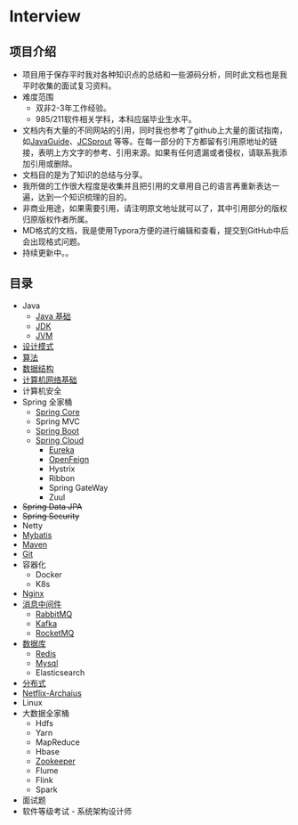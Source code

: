 # Interview

## 项目介绍
- 项目用于保存平时我对各种知识点的总结和一些源码分析，同时此文档也是我平时收集的面试复习资料。
- 难度范围
  - 双非2-3年工作经验。
  - 985/211软件相关学科，本科应届毕业生水平。
- 文档内有大量的不同网站的引用，同时我也参考了github上大量的面试指南，如[JavaGuide](https://github.com/Snailclimb/JavaGuide)、[JCSprout](https://github.com/crossoverJie/JCSprout) 等等。在每一部分的下方都留有引用原地址的链接，表明上方文字的参考、引用来源。如果有任何遗漏或者侵权，请联系我添加引用或删除。
- 文档目的是为了知识的总结与分享。
- 我所做的工作很大程度是收集并且把引用的文章用自己的语言再重新表达一遍，达到一个知识梳理的目的。
- 非商业用途，如果需要引用，请注明原文地址就可以了，其中引用部分的版权归原版权作者所属。
- MD格式的文档，我是使用Typora方便的进行编辑和查看，提交到GitHub中后会出现格式问题。
- 持续更新中。。



## 目录

- Java
  - [Java 基础](https://github.com/ideolty/Interview/blob/master/Java基础.md)
  - [JDK](https://github.com/ideolty/Interview/blob/master/JDK.md)
  - [JVM](https://github.com/ideolty/Interview/blob/master/JVM.md)
- [设计模式](https://github.com/ideolty/Interview/blob/master/设计模式.md)
- [算法](https://github.com/ideolty/Interview/blob/master/算法.md)
- [数据结构](https://github.com/ideolty/Interview/blob/master/数据结构.md)
- [计算机网络基础](https://github.com/ideolty/Interview/blob/master/计算机网络基础.md)
- 计算机安全
- Spring 全家桶
  - [Spring Core](https://github.com/ideolty/Interview/blob/master/SpringCore.md)
  - Spring MVC
  - [Spring Boot](https://github.com/ideolty/Interview/blob/master/SpringBoot.md)
  - [Spring Cloud](https://github.com/ideolty/Interview/blob/master/SpringCloud.md)
    - [Eureka](https://github.com/ideolty/Interview/blob/master/SpringCloudEureka.md)
    - [OpenFeign](https://github.com/ideolty/Interview/blob/master/OpenFeign.md)
    - Hystrix
    - Ribbon
    - Spring GateWay
    - Zuul
- ~~Spring Data JPA~~
- ~~Spring Security~~
- Netty
- [Mybatis](https://github.com/ideolty/Interview/blob/master/Mybatis.md)
- [Maven](https://github.com/ideolty/Interview/blob/master/Maven.md)
- [Git](https://github.com/ideolty/Interview/blob/master/Git.md)
- 容器化
  - Docker
  - K8s
- [Nginx](https://github.com/ideolty/Interview/blob/master/Nginx.md)
- [消息中间件](https://github.com/ideolty/Interview/blob/master/消息中间件.md)
  - [RabbitMQ](https://github.com/ideolty/Interview/blob/master/RabbitMQ.md)
  - [Kafka](https://github.com/ideolty/Interview/blob/master/Kafka.md)
  - [RocketMQ](https://github.com/ideolty/Interview/blob/master/RocketMQ.md)
- [数据库](https://github.com/ideolty/Interview/blob/master/数据库.md)
  - [Redis](https://github.com/ideolty/Interview/blob/master/Redis.md)
  - [Mysql](https://github.com/ideolty/Interview/blob/master/Mysql.md)
  - Elasticsearch
- [分布式](https://github.com/ideolty/Interview/blob/master/分布式.md)
- [Netflix-Archaius](https://github.com/ideolty/Interview/blob/master/Netflix-Archaius.md)
- Linux
- 大数据全家桶
  - Hdfs
  - Yarn
  - MapReduce
  - Hbase
  - [Zookeeper](https://github.com/ideolty/Interview/blob/master/Zookeeper.md)
  - Flume
  - Flink
  - Spark
- 面试题
- 软件等级考试 - 系统架构设计师

